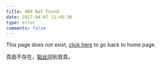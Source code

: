 ```yaml
---
title: 404 Not Found
date: 2017-04-07 21:45:36
type: error
comments: false
---
```


This page does not exist, [click here](/) to go back to home page.  

頁面不存在，[點此](/)回到首頁。  